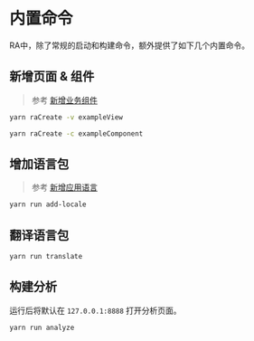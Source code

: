 # 内置命令

RA中，除了常规的启动和构建命令，额外提供了如下几个内置命令。

## 新增页面 & 组件

> 参考 [新增业务组件](/addPage?id=新增业务组件)

```bash
yarn raCreate -v exampleView
```

```bash
yarn raCreate -c exampleComponent
```

## 增加语言包

> 参考 [新增应用语言](/i18n?id=新增应用语言)

```bash
yarn run add-locale
```

## 翻译语言包

```bash
yarn run translate
```

## 构建分析

运行后将默认在 `127.0.0.1:8888` 打开分析页面。

```bash
yarn run analyze
```